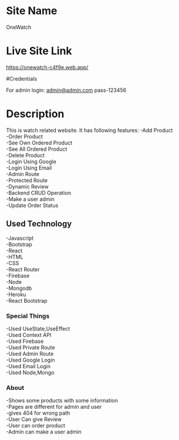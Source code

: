 # Site Name

OneWatch

# Live Site Link

https://onewatch-c4f9e.web.app/

#Credentials

For admin login:
admin@admin.com
pass-123456

# Description

This is watch related website. It has following features:
-Add Product<br/>
-Order Product<br/>
-See Own Ordered Product<br/>
-See All Ordered Product<br/>
-Delete Product<br/>
-Login Using Google<br/>
-Login Using Email<br/>
-Admin Route<br/>
-Protected Route<br/>
-Dynamic Review<br/>
-Backend CRUD Operation<br/>
-Make a user admin<br/>
-Update Order Status<br/>

## Used Technology

-Javascript<br/>
-Bootstrap<br/>
-React<br/>
-HTML<br/>
-CSS<br/>
-React Router<br/>
-Firebase<br/>
-Node<br/>
-Mongodb<br/>
-Heroku<br/>
-React Bootstrap<br/>

### Special Things

-Used UseState,UseEffect<br/>
-Used Context API<br/>
-Used Firebase<br/>
-Used Private Route<br/>
-Used Admin Route<br/>
-Used Google Login<br/>
-Used Email Login<br/>
-Used Node,Mongo

### About

-Shows some products with some information<br/>
-Pages are different for admin and user<br/>
-gives 404 for wrong path<br/>
-User Can give Review<br/>
-User can order product<br/>
-Admin can make a user admin<br/>
